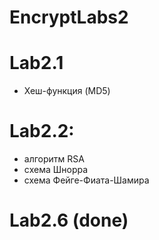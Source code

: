 # EncryptLabs2
# Lab2.1
- Хеш-функция (MD5)

# Lab2.2:
- алгоритм RSA 
- cхема Шнорра 
- схема Фейге-Фиата-Шамира

# Lab2.6 (done)

